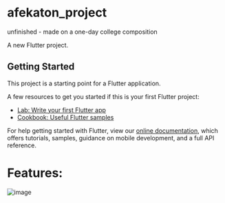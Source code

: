 # afekaton_project
unfinished - made on a one-day college composition 



A new Flutter project.

## Getting Started

This project is a starting point for a Flutter application.

A few resources to get you started if this is your first Flutter project:

- [Lab: Write your first Flutter app](https://flutter.dev/docs/get-started/codelab)
- [Cookbook: Useful Flutter samples](https://flutter.dev/docs/cookbook)

For help getting started with Flutter, view our
[online documentation](https://flutter.dev/docs), which offers tutorials,
samples, guidance on mobile development, and a full API reference.
# Features: 
![image](https://user-images.githubusercontent.com/59200103/199223566-1c5d1afc-7aef-43cf-a969-8e0719ef0f53.png)
